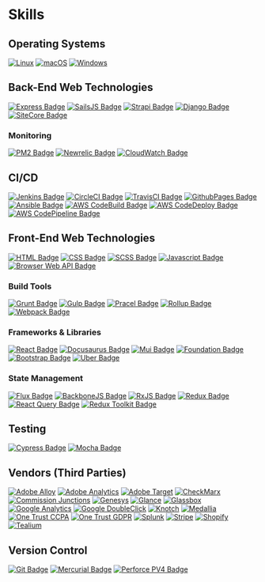 # Skills

## Operating Systems

[![Linux](https://svgshare.com/i/Zhy.svg)](https://svgshare.com/i/Zhy.svg)
[![macOS](https://svgshare.com/i/ZjP.svg)](https://svgshare.com/i/ZjP.svg)
[![Windows](https://svgshare.com/i/ZhY.svg)](https://svgshare.com/i/ZhY.svg)

## Back-End Web Technologies

[![Express Badge](https://img.shields.io/badge/framework-expressjs-black.svg)](https://expressjs.com/)
[![SailsJS Badge](https://img.shields.io/badge/framework-sailsjs-black.svg)](https://sailsjs.com/)
[![Strapi Badge](https://img.shields.io/badge/framework-strapi-black.svg)](https://strapi.io/)
[![Django Badge](https://img.shields.io/badge/framework-django-black.svg)](https://www.djangoproject.com/)
[![SiteCore Badge](https://img.shields.io/badge/framework-SiteCore-black.svg)](https://www.sitecore.com/)

### Monitoring

[![PM2 Badge](https://img.shields.io/badge/monitoring-pm2-black.svg)](https://shields.io/)
[![Newrelic Badge](https://img.shields.io/badge/monitoring-newrelic-black.svg)](https://shields.io/)
[![CloudWatch Badge](https://img.shields.io/badge/monitoring-cloudwatch-black.svg)](https://shields.io/)

## CI/CD

[![Jenkins Badge](https://img.shields.io/badge/build-jenkins-blue.svg)](https://shields.io/)
[![CircleCI Badge](https://img.shields.io/badge/build-circleci-blue.svg)](https://shields.io/)
[![TravisCI Badge](https://img.shields.io/badge/build-travisci-blue.svg)](https://shields.io/)
[![GithubPages Badge](https://img.shields.io/badge/build-githubpages-blue.svg)](https://shields.io/)
[![Ansible Badge](https://img.shields.io/badge/build-ansible-blue.svg)](https://shields.io/)
[![AWS CodeBuild Badge](https://img.shields.io/badge/build-aws%20codebuild-blue.svg)](https://shields.io/)
[![AWS CodeDeploy Badge](https://img.shields.io/badge/build-aws%20codedeploy-blue.svg)](https://shields.io/)
[![AWS CodePipeline Badge](https://img.shields.io/badge/build-aws%20codepipeline-blue.svg)](https://shields.io/)

## Front-End Web Technologies

[![HTML Badge](https://img.shields.io/badge/language-HTML-blue.svg)](https://shields.io/)
[![CSS Badge](https://img.shields.io/badge/language-CSS-blue.svg)](https://shields.io/)
[![SCSS Badge](https://img.shields.io/badge/language-SCSS-blue.svg)](https://shields.io/)
[![Javascript Badge](https://img.shields.io/badge/language-Javascript-blue.svg)](https://shields.io/)
[![Browser Web API Badge](https://img.shields.io/badge/language-BrowserAPI-blue.svg)](https://shields.io/)

### Build Tools

[![Grunt Badge](https://img.shields.io/badge/language-grunt-blue.svg)](https://shields.io/)
[![Gulp Badge](https://img.shields.io/badge/language-gulp-blue.svg)](https://shields.io/)
[![Pracel Badge](https://img.shields.io/badge/language-parcel-blue.svg)](https://shields.io/)
[![Rollup Badge](https://img.shields.io/badge/language-rollup-blue.svg)](https://shields.io/)
[![Webpack Badge](https://img.shields.io/badge/language-webpack-blue.svg)](https://shields.io/)

### Frameworks & Libraries

[![React Badge](https://img.shields.io/badge/framework-react-blue.svg)](https://shields.io/)
[![Docusaurus Badge](https://img.shields.io/badge/framework-docusaurus-blue.svg)](https://shields.io/)
[![Mui Badge](https://img.shields.io/badge/ui-mui-blue.svg)](https://mui.com/)
[![Foundation Badge](https://img.shields.io/badge/ui-foundation-blue.svg)](https://shields.io/)
[![Bootstrap Badge](https://img.shields.io/badge/ui-bootstrap-blue.svg)](https://shields.io/)
[![Uber Badge](https://img.shields.io/badge/ui-baseweb.design-blue.svg)](https://shields.io/)

### State Management

[![Flux Badge](https://img.shields.io/badge/framework-flux-blue.svg)](https://shields.io/)
[![BackboneJS Badge](https://img.shields.io/badge/framework-backbone-blue.svg)](https://shields.io/)
[![RxJS Badge](https://img.shields.io/badge/framework-rxjs-blue.svg)](https://shields.io/)
[![Redux Badge](https://img.shields.io/badge/framework-redux-blue.svg)](https://shields.io/)
[![React Query Badge](https://img.shields.io/badge/framework-react%20query-blue.svg)](https://shields.io/)
[![Redux Toolkit Badge](https://img.shields.io/badge/framework-redux%20toolkit-blue.svg)](https://shields.io/)

## Testing

[![Cypress Badge](https://img.shields.io/badge/testing-cypress-green.svg)](https://shields.io/)
[![Mocha Badge](https://img.shields.io/badge/testing-mocha-orange.svg)](https://shields.io/)

## Vendors (Third Parties)

[![Adobe Alloy](https://img.shields.io/badge/build-adobe%20alloy-blue.svg)](https://shields.io/)
[![Adobe Analytics](https://img.shields.io/badge/build-adobe%20analytics-blue.svg)](https://shields.io/)
[![Adobe Target](https://img.shields.io/badge/build-adobe%20target-blue.svg)](https://shields.io/)
[![CheckMarx](https://img.shields.io/badge/build-checkmarx-blue.svg)](https://shields.io/)
[![Commission Junctions](https://img.shields.io/badge/build-commission%20junctions-blue.svg)](https://shields.io/)
[![Genesys](https://img.shields.io/badge/build-genesys-blue.svg)](https://shields.io/)
[![Glance](https://img.shields.io/badge/build-glance-blue.svg)](https://shields.io/)
[![Glassbox](https://img.shields.io/badge/build-glassbox-blue.svg)](https://shields.io/)
[![Google Analytics](https://img.shields.io/badge/build-google%20analytics-blue.svg)](https://shields.io/)
[![Google DoubleClick](https://img.shields.io/badge/build-google%20doubleclick-blue.svg)](https://shields.io/)
[![Knotch](https://img.shields.io/badge/build-knotch-blue.svg)](https://shields.io/)
[![Medallia](https://img.shields.io/badge/build-medallia-blue.svg)](https://shields.io/)
[![One Trust CCPA](https://img.shields.io/badge/build-onetrust%20ccpa-blue.svg)](https://shields.io/)
[![One Trust GDPR](https://img.shields.io/badge/build-onetrust%20gdpr-blue.svg)](https://shields.io/)
[![Splunk](https://img.shields.io/badge/build-splunk-blue.svg)](https://shields.io/)
[![Stripe](https://img.shields.io/badge/build-stripe-blue.svg)](https://shields.io/)
[![Shopify](https://img.shields.io/badge/build-shopify-blue.svg)](https://shields.io/)
[![Tealium](https://img.shields.io/badge/build-tealium-blue.svg)](https://shields.io/)

## Version Control

[![Git Badge](https://img.shields.io/badge/version-git-red.svg)](https://shields.io/)
[![Mercurial Badge](https://img.shields.io/badge/version-merurial-yellow.svg)](https://shields.io/)
[![Perforce PV4 Badge](https://img.shields.io/badge/version-pv4-blue.svg)](https://shields.io/)
